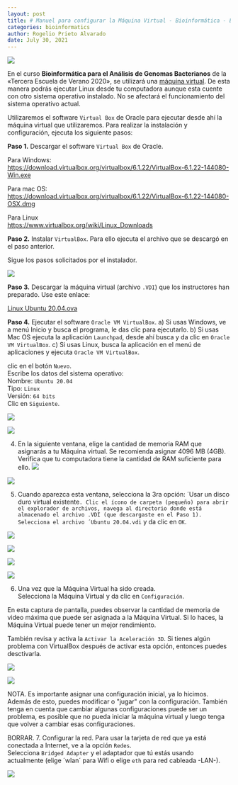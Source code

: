 ```yaml
---
layout: post
title: # Manuel para configurar la Máquina Virtual - Bioinformática - Escuela de Verano 2021
categories: bioinformatics
author: Rogelio Prieto Alvarado
date: July 30, 2021
---
```


![](https://raw.githubusercontent.com/rogelioprieto/linux-tips/master/_posts/verano2021-images/Escuela-de-Verano2021-header.png)


En el curso **Bioinformática para el Análisis de Genomas Bacterianos**  de la «Tercera Escuela de Verano 2020», se utilizará una [máquina virtual](https://www.redhat.com/es/topics/virtualization/what-is-a-virtual-machine). De esta manera podrás ejecutar Linux desde tu computadora aunque esta cuente con otro sistema operativo instalado. No se afectará el funcionamiento del sistema operativo actual.

Utilizaremos el software `Virtual Box` de Oracle para ejecutar desde ahí la máquina virtual que utilizaremos. Para realizar la instalación y configuración, ejecuta los siguiente pasos:

**Paso 1.** Descargar el software `Virtual Box` de Oracle.

Para Windows:  
<https://download.virtualbox.org/virtualbox/6.1.22/VirtualBox-6.1.22-144080-Win.exe>

Para mac OS:  
<https://download.virtualbox.org/virtualbox/6.1.22/VirtualBox-6.1.22-144080-OSX.dmg>

Para Linux  
<https://www.virtualbox.org/wiki/Linux_Downloads>


**Paso 2.** Instalar `VirtualBox`. Para ello ejecuta el archivo que se descargó en el paso anterior.

Sigue los pasos solicitados por el instalador.

![](https://raw.githubusercontent.com/rogelioprieto/linux-tips/master/_posts/verano2021-images/00.png)




**Paso 3.** Descargar la máquina virtual (archivo `.VDI`) que los instructores han preparado. Use este enlace:

[Linux Ubuntu 20.04.ova](https://drive.google.com/file/d/12wth4EfguJgB95OolTBm7J-MwdK7YE03/view?usp=sharing)

**Paso 4.** Ejecutar el software `Oracle VM VirtualBox`.
	a) Si usas Windows, ve a menú Inicio y busca el programa, le das clic para ejecutarlo.
    b) Si usas Mac OS ejecuta la aplicación `Launchpad`, desde ahí busca y da clic en `Oracle VM VirtualBox`.
    c) Si usas Linux, busca la aplicación en el menú de aplicaciones y ejecuta `Oracle VM VirtualBox`.


clic en el botón `Nuevo`.\
Escribe los datos del sistema operativo:  
Nombre: `Ubuntu 20.04`  
Tipo: `Linux`  
Versión: `64 bits`  
Clic en `Siguiente`.

![](https://raw.githubusercontent.com/rogelioprieto/linux-tips/master/_posts/verano2021-bioinfo-images/01.png)

![](https://www.osboxes.org/wp-content/uploads/2014/09/ot/vbox-1.jpg)

4. En la siguiente ventana, elige la cantidad de memoria RAM que asignarás a tu Máquina virtual.
Se recomienda asignar 4096 MB (4GB). Verifica que tu computadora tiene la cantidad de RAM suficiente para ello.
![](https://www.osboxes.org/wp-content/uploads/2014/09/ot/vbox-2.jpg)

![](https://raw.githubusercontent.com/rogelioprieto/linux-tips/master/_posts/verano2021-bioinfo-images/02.png)

5. Cuando aparezca esta ventana, selecciona la 3ra opción: ´Usar un disco duro virtual existente`.
Clic el ícono de carpeta (pequeño) para abrir el explorador de archivos, navega al directorio donde está almacenado el archivo .VDI (que descargaste en el Paso 1).
Selecciona el archivo ´Ubuntu 20.04.vdi` y da clic en `OK`.

![](https://raw.githubusercontent.com/rogelioprieto/linux-tips/master/_posts/verano2021-bioinfo-images/03.png)


![](https://raw.githubusercontent.com/rogelioprieto/linux-tips/master/_posts/verano2021-bioinfo-images/04.png)

![](https://raw.githubusercontent.com/rogelioprieto/linux-tips/master/_posts/verano2021-bioinfo-images/05.png)


![](https://www.osboxes.org/wp-content/uploads/2014/09/ot/vbox-3.jpg)



6. Una vez que la Máquina Virtual ha sido creada.\
Selecciona la Máquina Virtual y da clic en `Configuración`.


En esta captura de pantalla, puedes observar la cantidad de memoria de video máxima que puede ser asignada a la Máquina Virtual. Si lo haces, la Máquina Virtual puede tener un mejor rendimiento.

También revisa y activa la `Activar la Aceleración 3D`. Si tienes algún problema con VirtualBox después de activar esta opción, entonces puedes desctivarla.

![](https://raw.githubusercontent.com/rogelioprieto/linux-tips/master/_posts/verano2021-bioinfo-images/06.png)

![](https://www.osboxes.org/wp-content/uploads/2014/09/ot/vbox-4.jpg)





NOTA. Es importante asignar una configuración inicial, ya lo hicimos. Además de esto, puedes modificar o  "jugar" con la configuración. También tenga en cuenta que cambiar algunas configuraciones puede ser un problema, es posible que no pueda iniciar la máquina virtual y luego tenga que volver a cambiar esas configuraciones.



BORRAR.
7. Configurar la red. Para usar la tarjeta de red que ya está conectada a Internet, ve a la opción `Redes`.\
Selecciona `Bridged Adapter` y el adaptador que tú estás usando actualmente (elige ´wlan´ para Wifi o elige `eth` para red cableada -LAN-).

![](https://www.osboxes.org/wp-content/uploads/2014/09/ot/vbox-5.jpg)


